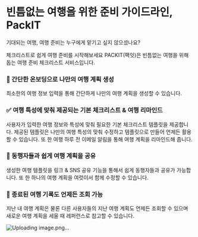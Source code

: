 # 빈틈없는 여행을 위한 준비 가이드라인, PackIT

기대되는 여행,
여행 준비는 누구에게 맡기고 싶지 않으셨나요?

체크리스트로 쉽게 여행 준비를 시작해보세요
PACKIT(팩잇)은 빈틈없는 여행을 위해 돕는 여행 준비 체크리스트 서비스입니다.

### 🛫 간단한 온보딩으로 나만의 여행 계획 생성
최소한의 여행 정보 입력을 통해 간단하게 나만의 여행 계획을 생성할 수 있습니다.

### ✅ 여행 특성에 맞춰 제공되는 기본 체크리스트 & 여행 리마인드
사용자가 입력한 여행 정보와 특성에 맞춰 필요한 기본 체크리스트 템플릿을 제공합니다. 제공된 템플릿은 나만의 여행 특성의 맞춰 수정하고 템플릿으로 만들어 언제든 활용할 수 있습니다. 또 한 여행 하루 전 이메일 알림을 통해 여행 계획을 리마인드해 줍니다.

### 👫 동행자들과 쉽게 여행 계획을 공유
생성한 여행 템플릿을 링크 & SNS 공유 기능을 통해서 쉽게 동행자들과 공유가 가능합니다. 또 한 하나의 여행 계획을 여럿이서 함께 수정할 수 있습니다.

### 📁 종료된 여행 기록도 언제든 조회 가능
지난 내 여행 계획은 물론 다른 사용자들의 지난 여행 계획도 언제든 조회할 수 있으며 새로운 여행 계획을 세울 때 레퍼런스로 참고할 수 있습니다.

![Uploading image.png…]()
